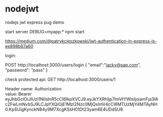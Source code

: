 # nodejwt
nodejs jwt express pug demo

start server
DEBUG=myapp:* npm start





https://medium.com/@patrykcieszkowski/jwt-authentication-in-express-js-ee898b87a60

login:

POST http://localhost:3000/users/login
{
"email":"jacky@sap.com",
"password": "pass"
}

check protected api:
GET http://localhost:3000/users/1

Header 
name: Authorization   
value: Bearer eyJhbGciOiJIUzI1NiIsInR5cCI6IkpXVCJ9.eyJkYXRhIjp7ImVtYWlsIjoiamFja3lAc2FwLmNvbSJ9LCJpYXQiOjE1MzI2Nzc0MjQsImV4cCI6MTUzMjY4MTAyNH0.KpSUigKynckN84y9M7XcgKSsH01Dt23yam6E4UDdSU8


